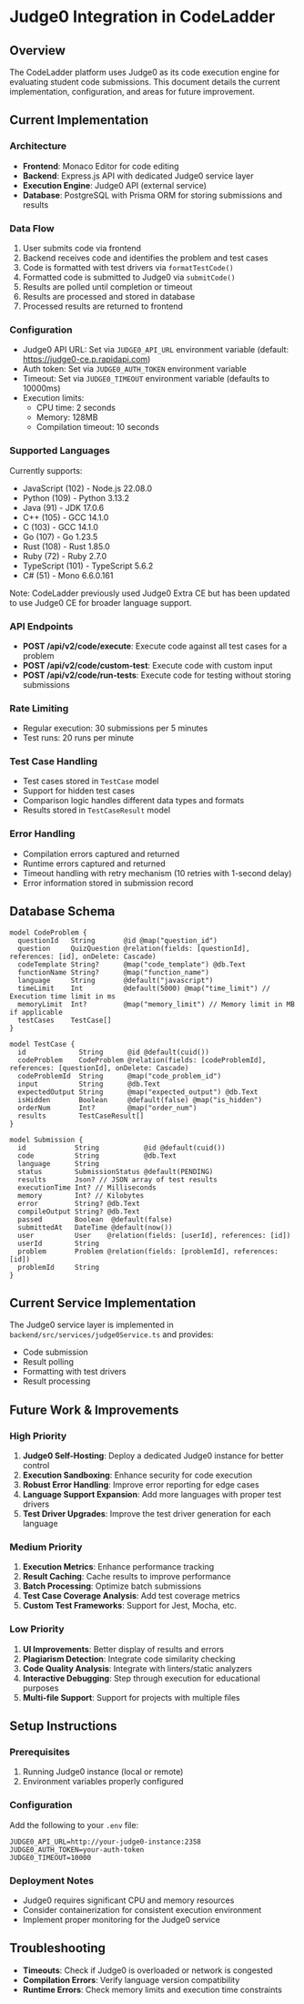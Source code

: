 # Judge0 Integration in CodeLadder

## Overview
The CodeLadder platform uses Judge0 as its code execution engine for evaluating student code submissions. This document details the current implementation, configuration, and areas for future improvement.

## Current Implementation

### Architecture
- **Frontend**: Monaco Editor for code editing
- **Backend**: Express.js API with dedicated Judge0 service layer
- **Execution Engine**: Judge0 API (external service)
- **Database**: PostgreSQL with Prisma ORM for storing submissions and results

### Data Flow
1. User submits code via frontend
2. Backend receives code and identifies the problem and test cases
3. Code is formatted with test drivers via `formatTestCode()`
4. Formatted code is submitted to Judge0 via `submitCode()`
5. Results are polled until completion or timeout
6. Results are processed and stored in database
7. Processed results are returned to frontend

### Configuration
- Judge0 API URL: Set via `JUDGE0_API_URL` environment variable (default: https://judge0-ce.p.rapidapi.com)
- Auth token: Set via `JUDGE0_AUTH_TOKEN` environment variable
- Timeout: Set via `JUDGE0_TIMEOUT` environment variable (defaults to 10000ms)
- Execution limits:
  - CPU time: 2 seconds
  - Memory: 128MB
  - Compilation timeout: 10 seconds

### Supported Languages
Currently supports:
- JavaScript (102) - Node.js 22.08.0
- Python (109) - Python 3.13.2
- Java (91) - JDK 17.0.6
- C++ (105) - GCC 14.1.0
- C (103) - GCC 14.1.0
- Go (107) - Go 1.23.5
- Rust (108) - Rust 1.85.0
- Ruby (72) - Ruby 2.7.0
- TypeScript (101) - TypeScript 5.6.2
- C# (51) - Mono 6.6.0.161

Note: CodeLadder previously used Judge0 Extra CE but has been updated to use Judge0 CE for broader language support.

### API Endpoints
- **POST /api/v2/code/execute**: Execute code against all test cases for a problem
- **POST /api/v2/code/custom-test**: Execute code with custom input
- **POST /api/v2/code/run-tests**: Execute code for testing without storing submissions

### Rate Limiting
- Regular execution: 30 submissions per 5 minutes
- Test runs: 20 runs per minute

### Test Case Handling
- Test cases stored in `TestCase` model
- Support for hidden test cases
- Comparison logic handles different data types and formats
- Results stored in `TestCaseResult` model

### Error Handling
- Compilation errors captured and returned
- Runtime errors captured and returned
- Timeout handling with retry mechanism (10 retries with 1-second delay)
- Error information stored in submission record

## Database Schema
```prisma
model CodeProblem {
  questionId   String       @id @map("question_id")
  question     QuizQuestion @relation(fields: [questionId], references: [id], onDelete: Cascade)
  codeTemplate String?      @map("code_template") @db.Text
  functionName String?      @map("function_name")
  language     String       @default("javascript")
  timeLimit    Int          @default(5000) @map("time_limit") // Execution time limit in ms
  memoryLimit  Int?         @map("memory_limit") // Memory limit in MB if applicable
  testCases    TestCase[]
}

model TestCase {
  id             String      @id @default(cuid())
  codeProblem    CodeProblem @relation(fields: [codeProblemId], references: [questionId], onDelete: Cascade)
  codeProblemId  String      @map("code_problem_id")
  input          String      @db.Text
  expectedOutput String      @map("expected_output") @db.Text
  isHidden       Boolean     @default(false) @map("is_hidden")
  orderNum       Int?        @map("order_num")
  results        TestCaseResult[]
}

model Submission {
  id            String           @id @default(cuid())
  code          String           @db.Text
  language      String
  status        SubmissionStatus @default(PENDING)
  results       Json? // JSON array of test results
  executionTime Int? // Milliseconds
  memory        Int? // Kilobytes
  error         String? @db.Text
  compileOutput String? @db.Text
  passed        Boolean  @default(false)
  submittedAt   DateTime @default(now())
  user          User    @relation(fields: [userId], references: [id])
  userId        String
  problem       Problem @relation(fields: [problemId], references: [id])
  problemId     String
}
```

## Current Service Implementation
The Judge0 service layer is implemented in `backend/src/services/judge0Service.ts` and provides:
- Code submission
- Result polling
- Formatting with test drivers
- Result processing

## Future Work & Improvements

### High Priority
1. **Judge0 Self-Hosting**: Deploy a dedicated Judge0 instance for better control
2. **Execution Sandboxing**: Enhance security for code execution
3. **Robust Error Handling**: Improve error reporting for edge cases
4. **Language Support Expansion**: Add more languages with proper test drivers
5. **Test Driver Upgrades**: Improve the test driver generation for each language

### Medium Priority
1. **Execution Metrics**: Enhance performance tracking
2. **Result Caching**: Cache results to improve performance
3. **Batch Processing**: Optimize batch submissions
4. **Test Case Coverage Analysis**: Add test coverage metrics
5. **Custom Test Frameworks**: Support for Jest, Mocha, etc.

### Low Priority
1. **UI Improvements**: Better display of results and errors
2. **Plagiarism Detection**: Integrate code similarity checking
3. **Code Quality Analysis**: Integrate with linters/static analyzers
4. **Interactive Debugging**: Step through execution for educational purposes
5. **Multi-file Support**: Support for projects with multiple files

## Setup Instructions

### Prerequisites
1. Running Judge0 instance (local or remote)
2. Environment variables properly configured

### Configuration
Add the following to your `.env` file:
```
JUDGE0_API_URL=http://your-judge0-instance:2358
JUDGE0_AUTH_TOKEN=your-auth-token
JUDGE0_TIMEOUT=10000
```

### Deployment Notes
- Judge0 requires significant CPU and memory resources
- Consider containerization for consistent execution environment
- Implement proper monitoring for the Judge0 service

## Troubleshooting
- **Timeouts**: Check if Judge0 is overloaded or network is congested
- **Compilation Errors**: Verify language version compatibility
- **Runtime Errors**: Check memory limits and execution time constraints 